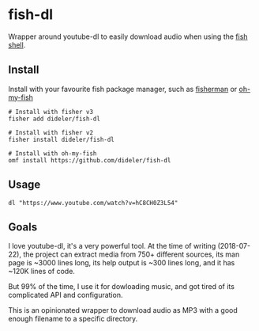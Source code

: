 # fish-dl

Wrapper around youtube-dl to easily download audio when using the [fish shell].

## Install

Install with your favourite fish package manager, such as [fisherman] or [oh-my-fish]

```shell
# Install with fisher v3
fisher add dideler/fish-dl

# Install with fisher v2
fisher install dideler/fish-dl

# Install with oh-my-fish
omf install https://github.com/dideler/fish-dl
```

## Usage

```fish
dl "https://www.youtube.com/watch?v=hC8CH0Z3L54"
```

## Goals

I love youtube-dl, it's a very powerful tool. At the time of writing (2018-07-22), the project can extract media from 750+ different sources, its man page is ~3000 lines long, its help output is ~300 lines long, and it has ~120K lines of code.

But 99% of the time, I use it for dowloading music, and got tired of its complicated API and configuration.

This is an opinionated wrapper to download audio as MP3 with a good enough filename to a specific directory.


[travis-link]: https://travis-ci.org/dideler/fish-dl
[travis-badge]: https://img.shields.io/travis/dideler/fish-dl.svg
[slack-link]: https://fisherman-wharf.herokuapp.com
[slack-badge]: https://fisherman-wharf.herokuapp.com/badge.svg
[fisherman]: https://github.com/fisherman/fisherman
[oh-my-fish]: https://github.com/oh-my-fish/oh-my-fish
[fish shell]: https://fishshell.com/
